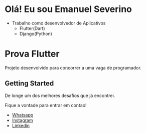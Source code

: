 # Olá! Eu sou Emanuel Severino

- Trabalho como desenvolvedor de Aplicativos
  - Flutter(Dart)
  - Django(Python)

# Prova Flutter

Projeto desenvolvido para concorrer a uma vaga de programador.

## Getting Started

De longe um dos melhores desafios que já encontrei.

Fique a vontade para entrar em contao!

- [Whatsapp](https://wa.me/5522997990159)
- [Instagram](https://instagram.com/emanuelseverinoo)
- [Linkedin](https://www.linkedin.com/in/emanuelseverino/)

